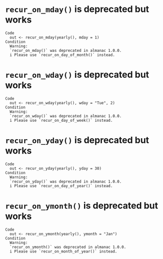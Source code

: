 # `recur_on_mday()` is deprecated but works

    Code
      out <- recur_on_mday(yearly(), mday = 1)
    Condition
      Warning:
      `recur_on_mday()` was deprecated in almanac 1.0.0.
      i Please use `recur_on_day_of_month()` instead.

# `recur_on_wday()` is deprecated but works

    Code
      out <- recur_on_wday(yearly(), wday = "Tue", 2)
    Condition
      Warning:
      `recur_on_wday()` was deprecated in almanac 1.0.0.
      i Please use `recur_on_day_of_week()` instead.

# `recur_on_yday()` is deprecated but works

    Code
      out <- recur_on_yday(yearly(), yday = 30)
    Condition
      Warning:
      `recur_on_yday()` was deprecated in almanac 1.0.0.
      i Please use `recur_on_day_of_year()` instead.

# `recur_on_ymonth()` is deprecated but works

    Code
      out <- recur_on_ymonth(yearly(), ymonth = "Jan")
    Condition
      Warning:
      `recur_on_ymonth()` was deprecated in almanac 1.0.0.
      i Please use `recur_on_month_of_year()` instead.

